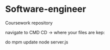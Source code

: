 # Software-engineer
Coursework repository

navigate to CMD
CD -> where your files are kep: 

do mpm update
node server.js
